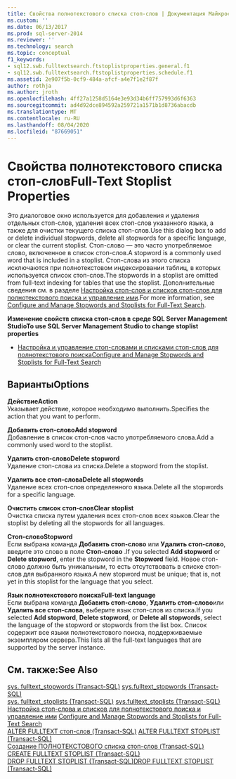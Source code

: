 ```yaml
---
title: Свойства полнотекстового списка стоп-слов | Документация Майкрософт
ms.custom: ''
ms.date: 06/13/2017
ms.prod: sql-server-2014
ms.reviewer: ''
ms.technology: search
ms.topic: conceptual
f1_keywords:
- sql12.swb.fulltextsearch.ftstoplistproperties.general.f1
- sql12.swb.fulltextsearch.ftstoplistproperties.schedule.f1
ms.assetid: 2e907f5b-0cf9-484a-afcf-a4e7f1e2f87f
author: rothja
ms.author: jroth
ms.openlocfilehash: 4ff27a1258d5164e3e93d34b6ff757993d6f6363
ms.sourcegitcommit: ad4d92dce894592a259721a1571b1d8736abacdb
ms.translationtype: MT
ms.contentlocale: ru-RU
ms.lasthandoff: 08/04/2020
ms.locfileid: "87669051"
---
```

# <a name="full-text-stoplist-properties"></a><span data-ttu-id="8b9ee-102">Свойства полнотекстового списка стоп-слов</span><span class="sxs-lookup"><span data-stu-id="8b9ee-102">Full-Text Stoplist Properties</span></span>
  <span data-ttu-id="8b9ee-103">Это диалоговое окно используется для добавления и удаления отдельных стоп-слов, удаления всех стоп-слов указанного языка, а также для очистки текущего списка стоп-слов.</span><span class="sxs-lookup"><span data-stu-id="8b9ee-103">Use this dialog box to add or delete individual stopwords, delete all stopwords for a specific language, or clear the current stoplist.</span></span> <span data-ttu-id="8b9ee-104">Стоп-слово — это часто употребляемое слово, включенное в список стоп-слов.</span><span class="sxs-lookup"><span data-stu-id="8b9ee-104">A stopword is a commonly used word that is included in a stoplist.</span></span> <span data-ttu-id="8b9ee-105">Стоп-слова из этого списка исключаются при полнотекстовом индексировании таблиц, в которых используется список стоп-слов.</span><span class="sxs-lookup"><span data-stu-id="8b9ee-105">The stopwords in a stoplist are omitted from full-text indexing for tables that use the stoplist.</span></span> <span data-ttu-id="8b9ee-106">Дополнительные сведения см. в разделе [Настройка стоп-слов и списков стоп-слов для полнотекстового поиска и управление ими](../relational-databases/search/full-text-search.md).</span><span class="sxs-lookup"><span data-stu-id="8b9ee-106">For more information, see [Configure and Manage Stopwords and Stoplists for Full-Text Search](../relational-databases/search/full-text-search.md).</span></span>  
  
 <span data-ttu-id="8b9ee-107">**Изменение свойств списка стоп-слов в среде SQL Server Management Studio**</span><span class="sxs-lookup"><span data-stu-id="8b9ee-107">**To use SQL Server Management Studio to change stoplist properties**</span></span>  
  
-   [<span data-ttu-id="8b9ee-108">Настройка и управление стоп-словами и списками стоп-слов для полнотекстового поиска</span><span class="sxs-lookup"><span data-stu-id="8b9ee-108">Configure and Manage Stopwords and Stoplists for Full-Text Search</span></span>](../relational-databases/search/full-text-search.md)  
  
## <a name="options"></a><span data-ttu-id="8b9ee-109">Варианты</span><span class="sxs-lookup"><span data-stu-id="8b9ee-109">Options</span></span>  
 <span data-ttu-id="8b9ee-110">**Действие**</span><span class="sxs-lookup"><span data-stu-id="8b9ee-110">**Action**</span></span>  
 <span data-ttu-id="8b9ee-111">Указывает действие, которое необходимо выполнить.</span><span class="sxs-lookup"><span data-stu-id="8b9ee-111">Specifies the action that you want to perform.</span></span>  
  
 <span data-ttu-id="8b9ee-112">**Добавить стоп-слово**</span><span class="sxs-lookup"><span data-stu-id="8b9ee-112">**Add stopword**</span></span>  
 <span data-ttu-id="8b9ee-113">Добавление в список стоп-слов часто употребляемого слова.</span><span class="sxs-lookup"><span data-stu-id="8b9ee-113">Add a commonly used word to the stoplist.</span></span>  
  
 <span data-ttu-id="8b9ee-114">**Удалить стоп-слово**</span><span class="sxs-lookup"><span data-stu-id="8b9ee-114">**Delete stopword**</span></span>  
 <span data-ttu-id="8b9ee-115">Удаление стоп-слова из списка.</span><span class="sxs-lookup"><span data-stu-id="8b9ee-115">Delete a stopword from the stoplist.</span></span>  
  
 <span data-ttu-id="8b9ee-116">**Удалить все стоп-слова**</span><span class="sxs-lookup"><span data-stu-id="8b9ee-116">**Delete all stopwords**</span></span>  
 <span data-ttu-id="8b9ee-117">Удаление всех стоп-слов определенного языка.</span><span class="sxs-lookup"><span data-stu-id="8b9ee-117">Delete all the stopwords for a specific language.</span></span>  
  
 <span data-ttu-id="8b9ee-118">**Очистить список стоп-слов**</span><span class="sxs-lookup"><span data-stu-id="8b9ee-118">**Clear stoplist**</span></span>  
 <span data-ttu-id="8b9ee-119">Очистка списка путем удаления всех стоп-слов всех языков.</span><span class="sxs-lookup"><span data-stu-id="8b9ee-119">Clear the stoplist by deleting all the stopwords for all languages.</span></span>  
  
 <span data-ttu-id="8b9ee-120">**Стоп-слово**</span><span class="sxs-lookup"><span data-stu-id="8b9ee-120">**Stopword**</span></span>  
 <span data-ttu-id="8b9ee-121">Если выбрана команда **Добавить стоп-слово** или **Удалить стоп-слово**, введите это слово в поле **Стоп-слово** .</span><span class="sxs-lookup"><span data-stu-id="8b9ee-121">If you selected **Add stopword** or **Delete stopword**, enter the stopword in the **Stopword** field.</span></span> <span data-ttu-id="8b9ee-122">Новое стоп-слово должно быть уникальным, то есть отсутствовать в списке стоп-слов для выбранного языка.</span><span class="sxs-lookup"><span data-stu-id="8b9ee-122">A new stopword must be unique; that is, not yet in this stoplist for the language that you select.</span></span>  
  
 <span data-ttu-id="8b9ee-123">**Язык полнотекстового поиска**</span><span class="sxs-lookup"><span data-stu-id="8b9ee-123">**Full-text language**</span></span>  
 <span data-ttu-id="8b9ee-124">Если выбрана команда **Добавить стоп-слово**, **Удалить стоп-слово**или **Удалить все стоп-слова**, выберите язык стоп-слов из списка.</span><span class="sxs-lookup"><span data-stu-id="8b9ee-124">If you selected **Add stopword**, **Delete stopword**, or **Delete all stopwords**, select the language of the stopword or stopwords from the list box.</span></span> <span data-ttu-id="8b9ee-125">Список содержит все языки полнотекстового поиска, поддерживаемые экземпляром сервера.</span><span class="sxs-lookup"><span data-stu-id="8b9ee-125">This lists all the full-text languages that are supported by the server instance.</span></span>  
  
## <a name="see-also"></a><span data-ttu-id="8b9ee-126">См. также:</span><span class="sxs-lookup"><span data-stu-id="8b9ee-126">See Also</span></span>  
 <span data-ttu-id="8b9ee-127">[sys. fulltext_stopwords &#40;Transact-SQL&#41;](/sql/relational-databases/system-catalog-views/sys-fulltext-stopwords-transact-sql) </span><span class="sxs-lookup"><span data-stu-id="8b9ee-127">[sys.fulltext_stopwords &#40;Transact-SQL&#41;](/sql/relational-databases/system-catalog-views/sys-fulltext-stopwords-transact-sql) </span></span>  
 <span data-ttu-id="8b9ee-128">[sys. fulltext_stoplists &#40;Transact-SQL&#41;](/sql/relational-databases/system-catalog-views/sys-fulltext-stoplists-transact-sql) </span><span class="sxs-lookup"><span data-stu-id="8b9ee-128">[sys.fulltext_stoplists &#40;Transact-SQL&#41;](/sql/relational-databases/system-catalog-views/sys-fulltext-stoplists-transact-sql) </span></span>  
 <span data-ttu-id="8b9ee-129">[Настройка стоп-слова и списков для полнотекстового поиска и управление ими](../relational-databases/search/full-text-search.md) </span><span class="sxs-lookup"><span data-stu-id="8b9ee-129">[Configure and Manage Stopwords and Stoplists for Full-Text Search](../relational-databases/search/full-text-search.md) </span></span>  
 <span data-ttu-id="8b9ee-130">[ALTER FULLTEXT стоп-слов &#40;Transact-SQL&#41;](/sql/t-sql/statements/alter-fulltext-stoplist-transact-sql) </span><span class="sxs-lookup"><span data-stu-id="8b9ee-130">[ALTER FULLTEXT STOPLIST &#40;Transact-SQL&#41;](/sql/t-sql/statements/alter-fulltext-stoplist-transact-sql) </span></span>  
 <span data-ttu-id="8b9ee-131">[Создание ПОЛНОТЕКСТОВОГО списка стоп-слов &#40;Transact-SQL&#41;](/sql/t-sql/statements/create-fulltext-stoplist-transact-sql) </span><span class="sxs-lookup"><span data-stu-id="8b9ee-131">[CREATE FULLTEXT STOPLIST &#40;Transact-SQL&#41;](/sql/t-sql/statements/create-fulltext-stoplist-transact-sql) </span></span>  
 [<span data-ttu-id="8b9ee-132">DROP FULLTEXT STOPLIST (Transact-SQL)</span><span class="sxs-lookup"><span data-stu-id="8b9ee-132">DROP FULLTEXT STOPLIST &#40;Transact-SQL&#41;</span></span>](/sql/t-sql/statements/drop-fulltext-stoplist-transact-sql)  
  
  
